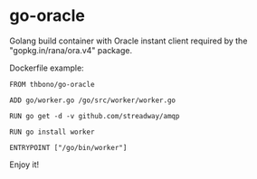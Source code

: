 # go-oracle

Golang build container with Oracle instant client required by the "gopkg.in/rana/ora.v4" package.

Dockerfile example:

    FROM thbono/go-oracle

    ADD go/worker.go /go/src/worker/worker.go

    RUN go get -d -v github.com/streadway/amqp

    RUN go install worker

    ENTRYPOINT ["/go/bin/worker"]

Enjoy it!
